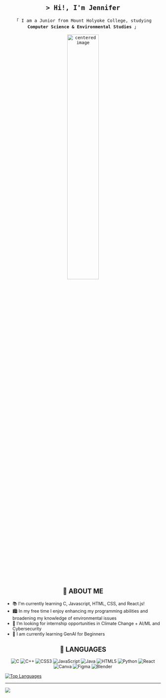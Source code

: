 <!-- Intro  -->
<h2 align="center">
        <samp>&gt; Hi!, I'm
                <b>Jennifer</b>
        </samp>
</h2>


<p align="center"> 
  <samp>
    「 I am a Junior from Mount Holyoke College, studying <b> Computer Science & Environmental Studies </b> 」
    <br>
          <br>
            <img src="https://user-images.githubusercontent.com/74038190/212750155-3ceddfbd-19d3-40a3-87af-8d329c8323c4.gif" alt="centered image" style="text-align: center;" width="45%">
    <br>
  </samp>
</p>


<h2 align="center"> 🌱 ABOUT ME </h2>
<ul style="align: center;">
  <li>📚 I'm currently learning C, Javascript, HTML, CSS, and React.js!</li>
  <li>🏙️ In my free time I enjoy enhancing my programming abilities and broadening my knowledge of environmental issues</li>
  <li>💬 I’m looking for internship opportunities in Climate Change + AI/ML and Cybersecurity </li>
<li>🌿 I am currently learning GenAI for Beginners </li>
</ul>

<h2 align="center"> 🌵 LANGUAGES </h2>
<p style="text-align: center;">
  <img src="https://img.shields.io/badge/c-%2300599C.svg?style=for-the-badge&logo=c&logoColor=white" alt="C">
  <img src="https://img.shields.io/badge/c++-%2300599C.svg?style=for-the-badge&logo=c%2B%2B&logoColor=white" alt="C++">
  <img src="https://img.shields.io/badge/css3-%231572B6.svg?style=for-the-badge&logo=css3&logoColor=white" alt="CSS3">
  <img src="https://img.shields.io/badge/javascript-%23323330.svg?style=for-the-badge&logo=javascript&logoColor=%23F7DF1E" alt="JavaScript">
  <img src="https://img.shields.io/badge/java-%23ED8B00.svg?style=for-the-badge&logo=java&logoColor=white" alt="Java">
  <img src="https://img.shields.io/badge/html5-%23E34F26.svg?style=for-the-badge&logo=html5&logoColor=white" alt="HTML5">
  <img src="https://img.shields.io/badge/python-3670A0?style=for-the-badge&logo=python&logoColor=ffdd54" alt="Python">
  <img src="https://img.shields.io/badge/react-%2320232a.svg?style=for-the-badge&logo=react&logoColor=%2361DAFB" alt="React">
  <img src="https://img.shields.io/badge/Canva-%2300C4CC.svg?style=for-the-badge&logo=Canva&logoColor=white" alt="Canva">
  <img src="https://img.shields.io/badge/figma-%23F24E1E.svg?style=for-the-badge&logo=figma&logoColor=white" alt="Figma">
  <img src="https://img.shields.io/badge/blender-%23F5792A.svg?style=for-the-badge&logo=blender&logoColor=white" alt="Blender">
</p>

[<img src="https://github-readme-stats.vercel.app/api/top-langs/?username=jzhuang03&theme=radical&hide_border=false&include_all_commits=false&count_private=false&layout=compact" alt="Top Languages">](https://github-readme-stats.vercel.app/api/top-langs/?username=jzhuang03&theme=dark&hide_border=false&include_all_commits=false&count_private=false&layout=compact)

---
[![](https://visitcount.itsvg.in/api?id=jzhuang03&icon=0&color=10)](https://visitcount.itsvg.in)
